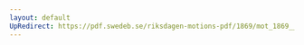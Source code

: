 ```yaml
---
layout: default
UpRedirect: https://pdf.swedeb.se/riksdagen-motions-pdf/1869/mot_1869__ak__00121/mot_1869__ak__00121_002.pdf
---
```

